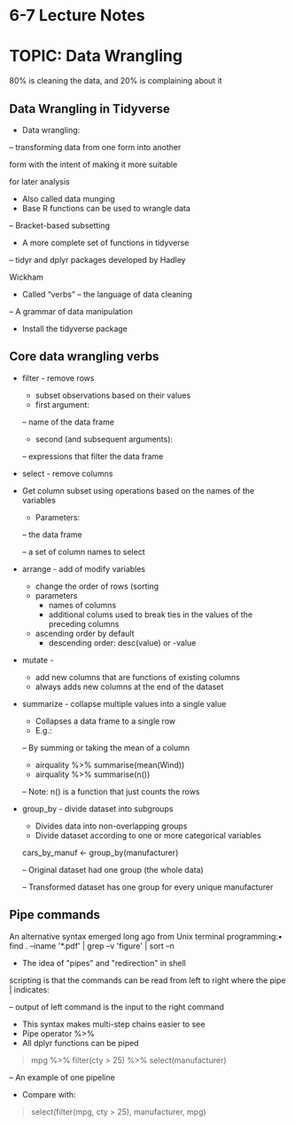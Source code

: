# 6-7 Lecture Notes

# TOPIC: Data Wrangling

80% is cleaning the data, and 20% is complaining about it

## Data Wrangling in Tidyverse

- Data wrangling:

– transforming data from one form into another

form with the intent of making it more suitable

for later analysis

- Also called data munging
- Base R functions can be used to wrangle data

– Bracket-based subsetting

- A more complete set of functions in tidyverse

– tidyr and dplyr packages developed by Hadley

Wickham

- Called “verbs” – the language of data cleaning

– A grammar of data manipulation

- Install the tidyverse package

## Core data wrangling verbs

- filter - remove rows
    - subset observations based on their values
    - first argument:
    
    – name of the data frame
    
    - second (and subsequent arguments):
    
    – expressions that filter the data frame
    
- select - remove columns
- Get column subset using operations based on the names of the variables
    - Parameters:
    
    – the data frame
    
    – a set of column names to select
    
- arrange - add of modify variables
    - change the order of rows (sorting
    - parameters
        - names of columns
        - additional colums used to break ties in the values of the preceding columns
    - ascending order by default
        - descending order: desc(value) or -value
- mutate -
    - add new columns that are functions of existing columns
    - always adds new columns at the end of the dataset
- summarize - collapse multiple values into a single value
    
    
    - Collapses a data frame to a single row
    - E.g.:
    
    – By summing or taking the mean of a column
    
    - airquality %>% summarise(mean(Wind))
    - airquality %>% summarise(n())
    
    – Note: n() is a function that just counts the rows
    
- group_by - divide dataset into subgroups
    - Divides data into non-overlapping groups
    - Divide dataset according to one or more categorical variables
    
    cars_by_manuf <- group_by(manufacturer)
    
    – Original dataset had one group (the whole data)
    
    – Transformed dataset has one group for every unique manufacturer
    

## Pipe commands

An alternative syntax emerged long ago from Unix terminal programming:• find . –iname '*.pdf' | grep –v 'figure' | sort –n

- The idea of "pipes" and "redirection" in shell

scripting is that the commands can be read from left to right where the pipe | indicates:

– output of left command is the input to the right command

- This syntax makes multi-step chains easier to see
- Pipe operator %>%
- All dplyr functions can be piped

> mpg %>% filter(cty > 25) %>% select(manufacturer)

– An example of one pipeline

- Compare with:

> select(filter(mpg, cty > 25), manufacturer, mpg)